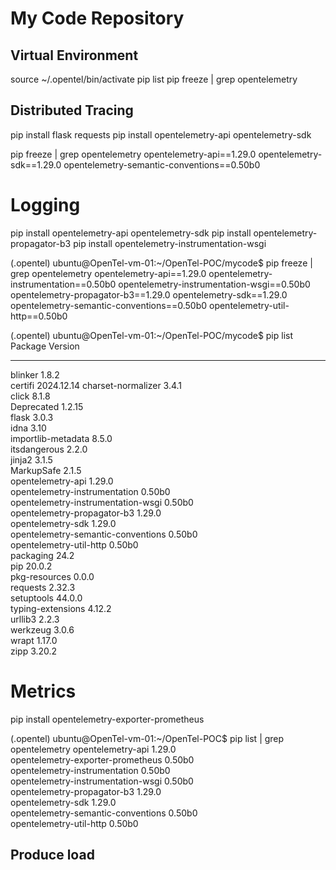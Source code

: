 # My Code Repository

## Virtual Environment
source ~/.opentel/bin/activate
pip list
pip freeze | grep opentelemetry

## Distributed Tracing
pip install flask requests
pip install opentelemetry-api opentelemetry-sdk

pip freeze | grep opentelemetry
opentelemetry-api==1.29.0
opentelemetry-sdk==1.29.0
opentelemetry-semantic-conventions==0.50b0


# Logging


pip install opentelemetry-api opentelemetry-sdk
pip install opentelemetry-propagator-b3
pip install opentelemetry-instrumentation-wsgi

(.opentel) ubuntu@OpenTel-vm-01:~/OpenTel-POC/mycode$ pip freeze | grep opentelemetry
opentelemetry-api==1.29.0
opentelemetry-instrumentation==0.50b0
opentelemetry-instrumentation-wsgi==0.50b0
opentelemetry-propagator-b3==1.29.0
opentelemetry-sdk==1.29.0
opentelemetry-semantic-conventions==0.50b0
opentelemetry-util-http==0.50b0


(.opentel) ubuntu@OpenTel-vm-01:~/OpenTel-POC/mycode$ pip list
Package                            Version   
---------------------------------- ----------
blinker                            1.8.2     
certifi                            2024.12.14
charset-normalizer                 3.4.1     
click                              8.1.8     
Deprecated                         1.2.15    
flask                              3.0.3     
idna                               3.10      
importlib-metadata                 8.5.0     
itsdangerous                       2.2.0     
jinja2                             3.1.5     
MarkupSafe                         2.1.5     
opentelemetry-api                  1.29.0    
opentelemetry-instrumentation      0.50b0    
opentelemetry-instrumentation-wsgi 0.50b0    
opentelemetry-propagator-b3        1.29.0    
opentelemetry-sdk                  1.29.0    
opentelemetry-semantic-conventions 0.50b0    
opentelemetry-util-http            0.50b0    
packaging                          24.2      
pip                                20.0.2    
pkg-resources                      0.0.0     
requests                           2.32.3    
setuptools                         44.0.0    
typing-extensions                  4.12.2    
urllib3                            2.2.3     
werkzeug                           3.0.6     
wrapt                              1.17.0    
zipp                               3.20.2    


# Metrics

pip install opentelemetry-exporter-prometheus


(.opentel) ubuntu@OpenTel-vm-01:~/OpenTel-POC$ pip list | grep opentelemetry
opentelemetry-api                  1.29.0    
opentelemetry-exporter-prometheus  0.50b0    
opentelemetry-instrumentation      0.50b0    
opentelemetry-instrumentation-wsgi 0.50b0    
opentelemetry-propagator-b3        1.29.0    
opentelemetry-sdk                  1.29.0    
opentelemetry-semantic-conventions 0.50b0    
opentelemetry-util-http            0.50b0   



## Produce load


